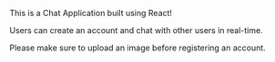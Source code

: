 This is a Chat Application built using React!

Users can create an account and chat with other users in real-time.

Please make sure to upload an image before registering an account.
